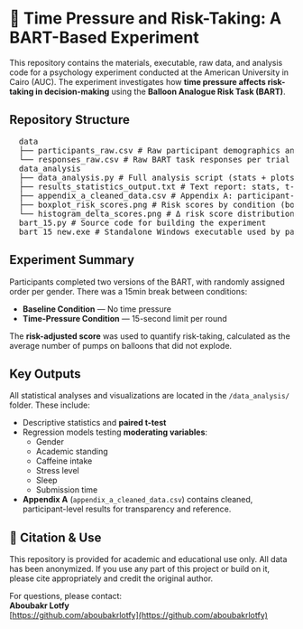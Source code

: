 # 🎈 Time Pressure and Risk-Taking: A BART-Based Experiment

This repository contains the materials, executable, raw data, and analysis code for a psychology experiment conducted at the American University in Cairo (AUC). The experiment investigates how **time pressure affects risk-taking in decision-making** using the **Balloon Analogue Risk Task (BART)**.

## Repository Structure
<pre>
  data
  ├── participants_raw.csv # Raw participant demographics and contextual data
  └── responses_raw.csv # Raw BART task responses per trial data_analysis
  data_analysis
  ├── data_analysis.py # Full analysis script (stats + plots)
  ├── results_statistics_output.txt # Text report: stats, t-test, regression 
  ├── appendix_a_cleaned_data.csv # Appendix A: participant-level scores & variables 
  ├── boxplot_risk_scores.png # Risk scores by condition (boxplot) 
  └── histogram_delta_scores.png # Δ risk score distribution (histogram)
  bart_15.py # Source code for building the experiment 
  bart_15_new.exe # Standalone Windows executable used by participants   
</pre>

## Experiment Summary

Participants completed two versions of the BART, with randomly assigned order per gender. There was a 15min break between conditions:
- **Baseline Condition** — No time pressure  
- **Time-Pressure Condition** — 15-second limit per round  

The **risk-adjusted score** was used to quantify risk-taking, calculated as the average number of pumps on balloons that did not explode.

## Key Outputs

All statistical analyses and visualizations are located in the `/data_analysis/` folder. These include:

- Descriptive statistics and **paired t-test**
- Regression models testing **moderating variables**:
  - Gender  
  - Academic standing  
  - Caffeine intake  
  - Stress level  
  - Sleep  
  - Submission time  
- **Appendix A** (`appendix_a_cleaned_data.csv`) contains cleaned, participant-level results for transparency and reference.

## 📎 Citation & Use

This repository is provided for academic and educational use only. All data has been anonymized. If you use any part of this project or build on it, please cite appropriately and credit the original author.

For questions, please contact:  
**Aboubakr Lotfy**  
[https://github.com/aboubakrlotfy](https://github.com/aboubakrlotfy)
